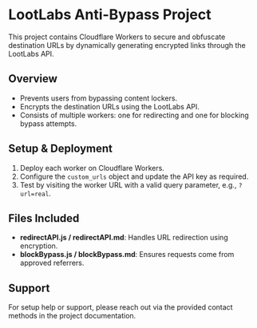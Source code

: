 # LootLabs Anti-Bypass Project

This project contains Cloudflare Workers to secure and obfuscate destination URLs by dynamically generating encrypted links through the LootLabs API.

## Overview
- Prevents users from bypassing content lockers.
- Encrypts the destination URLs using the LootLabs API.
- Consists of multiple workers: one for redirecting and one for blocking bypass attempts.

## Setup & Deployment
1. Deploy each worker on Cloudflare Workers.
2. Configure the `custom_urls` object and update the API key as required.
3. Test by visiting the worker URL with a valid query parameter, e.g., `?url=real`.

## Files Included
- **redirectAPI.js / redirectAPI.md**: Handles URL redirection using encryption.
- **blockBypass.js / blockBypass.md**: Ensures requests come from approved referrers.

## Support
For setup help or support, please reach out via the provided contact methods in the project documentation.
